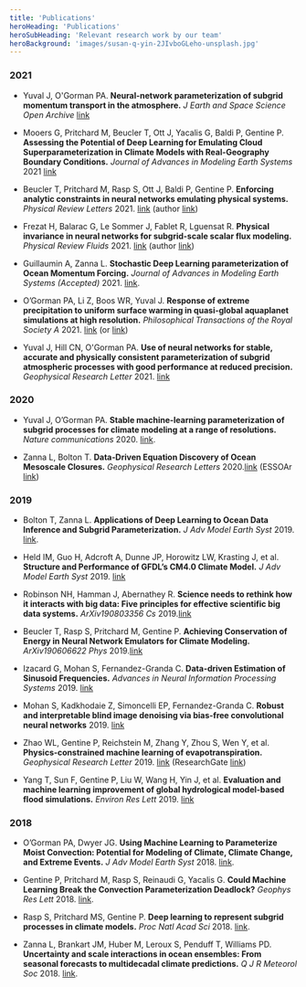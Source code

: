 ```yaml
---
title: 'Publications'
heroHeading: 'Publications'
heroSubHeading: 'Relevant research work by our team'
heroBackground: 'images/susan-q-yin-2JIvboGLeho-unsplash.jpg'
---
```



### 2021
* Yuval J, O'Gorman PA. **Neural-network parameterization of subgrid momentum transport in the atmosphere.** _J Earth and Space Science Open Archive_ [link](https://www.essoar.org/doi/abs/10.1002/essoar.10507557.1)

* Mooers G, Pritchard M, Beucler T, Ott J, Yacalis G, Baldi P, Gentine P. **Assessing the Potential of Deep Learning for Emulating Cloud Superparameterization in Climate Models with Real-Geography Boundary Conditions.** _Journal of Advances in Modeling Earth Systems_ 2021 [link]( https://doi.org/10.1029/2020MS002385)

* Beucler T, Pritchard M, Rasp S, Ott J, Baldi P, Gentine P. **Enforcing analytic constraints in neural networks emulating physical systems.** _Physical Review Letters_ 2021. [link](https://journals.aps.org/prl/abstract/10.1103/PhysRevLett.126.098302) (author [link](https://gentinelab.eee.columbia.edu/sites/default/files/content/PhysRevLett.126.098302.pdf))

* Frezat H, Balarac G, Le Sommer J, Fablet R, Lguensat R. **Physical invariance in neural networks for subgrid-scale scalar flux modeling.** _Physical Review Fluids_ 2021. [link](https://doi.org/10.1103/PhysRevFluids.6.024607) (author [link](https://mycore.core-cloud.net/index.php/s/lQCP7AfbolI7klN?path=%2F2021#pdfviewer))

* Guillaumin A, Zanna L. **Stochastic Deep Learning parameterization of Ocean Momentum Forcing.** _Journal of Advances in Modeling Earth Systems (Accepted)_ 2021. [link](https://doi.org/10.1002/essoar.10506419.1).

* O’Gorman PA, Li Z, Boos WR, Yuval J. **Response of extreme precipitation to uniform surface warming in quasi-global aquaplanet simulations at high resolution.** _Philosophical Transactions of the Royal Society A_ 2021. [link](https://doi.org/10.1098/rsta.2019.0543) (or [link](https://halo.mit.edu/src/ogorman_quasi_global_hires_precip_extremes_2021.pdf))

* Yuval J, Hill CN, O'Gorman PA. **Use of neural networks for stable, accurate and physically consistent parameterization of subgrid atmospheric processes with good performance at reduced precision.** _Geophysical Research Letter_ 2021. [link](https://doi.org/10.1029/2020GL091363)

### 2020

* Yuval J, O’Gorman PA. **Stable machine-learning parameterization of subgrid processes for climate modeling at a range of resolutions.** _Nature communications_ 2020. [link](https://doi.org/10.1038/s41467-020-17142-3).

* Zanna L, Bolton T. **Data‐Driven Equation Discovery of Ocean Mesoscale Closures.** _Geophysical Research Letters_ 2020.[link](https://doi.org/10.1029/2020GL088376) (ESSOAr [link](https://www.essoar.org/doi/10.1002/essoar.10503535.1))

### 2019

* Bolton T, Zanna L. **Applications of Deep Learning to Ocean Data Inference and Subgrid Parameterization.** _J Adv Model Earth Syst_ 2019. [link](https://doi.org/10.1029/2018MS001472).

* Held IM, Guo H, Adcroft A, Dunne JP, Horowitz LW, Krasting J, et al. **Structure and Performance of GFDL’s CM4.0 Climate Model.** _J Adv Model Earth Syst_ 2019. [link](https://doi.org/10.1029/2019MS001829)

* Robinson NH, Hamman J, Abernathey R. **Science needs to rethink how it interacts with big data: Five principles for effective scientific big data systems.** _ArXiv190803356 Cs_ 2019.[link](https://arxiv.org/abs/1908.03356v1)

* Beucler T, Rasp S, Pritchard M, Gentine P. **Achieving Conservation of Energy in Neural Network Emulators for Climate Modeling.** _ArXiv190606622 Phys_ 2019.[link](https://arxiv.org/pdf/1906.06622.pdf)

* Izacard G, Mohan S, Fernandez-Granda C. **Data-driven Estimation of Sinusoid Frequencies.** _Advances in Neural Information Processing Systems_ 2019. [link](https://papers.nips.cc/paper/2019/file/d0010a6f34908640a4a6da2389772a78-Paper.pdf)

* Mohan S, Kadkhodaie Z, Simoncelli EP, Fernandez-Granda C. **Robust and interpretable blind image denoising via bias-free convolutional neural networks** 2019. [link](https://www.cns.nyu.edu/pub/lcv/mohanKadkhodaie19b.pdf)

* Zhao WL, Gentine P, Reichstein M, Zhang Y, Zhou S, Wen Y, et al. **Physics-constrained machine learning of evapotranspiration.** _Geophysical Research Letter_ 2019. [link](https://doi.org/10.1029/2019GL085291) (ResearchGate [link](https://www.researchgate.net/publication/337868554_Physics-Constrained_Machine_Learning_of_Evapotranspiration))

* Yang T, Sun F, Gentine P, Liu W, Wang H, Yin J, et al. **Evaluation and machine learning improvement of global hydrological model-based flood simulations.** _Environ Res Lett_ 2019. [link](https://iopscience.iop.org/article/10.1088/1748-9326/ab4d5e)

### 2018

* O’Gorman PA, Dwyer JG. **Using Machine Learning to Parameterize Moist Convection: Potential for Modeling of Climate, Climate Change, and Extreme Events.** _J Adv Model Earth Syst_ 2018. [link](https://doi.org/10.1029/2018MS001351).

* Gentine P, Pritchard M, Rasp S, Reinaudi G, Yacalis G. **Could Machine Learning Break the Convection Parameterization Deadlock?** _Geophys Res Lett_ 2018. [link](https://doi.org/10.1029/2018GL078202).

* Rasp S, Pritchard MS, Gentine P. **Deep learning to represent subgrid processes in climate models.** _Proc Natl Acad Sci_ 2018. [link](https://doi.org/10.1073/pnas.1810286115).

* Zanna L, Brankart JM, Huber M, Leroux S, Penduff T, Williams PD. **Uncertainty and scale interactions in ocean ensembles: From seasonal forecasts to multidecadal climate predictions.** _Q J R Meteorol Soc_ 2018. [link](https://doi.org/10.1002/qj.3397).



